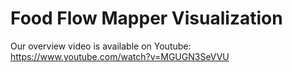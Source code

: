 # Food Flow Mapper Visualization

Our overview video is available on Youtube: https://www.youtube.com/watch?v=MGUGN3SeVVU
